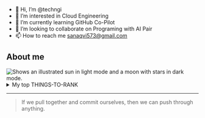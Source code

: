 - 👋 Hi, I’m @techngi
- 👀 I’m interested in Cloud Engineering
- 🌱 I’m currently learning GitHub Co-Pilot
- 💞️ I’m looking to collaborate on Programing with AI Pair
- 📫 How to reach me sanaqvi573@gmail.com

## About me

<!-- TO DO: add more details about me later -->

<picture>
  <source media="(prefers-color-scheme: dark)" srcset="https://user-images.githubusercontent.com/25423296/163456776-7f95b81a-f1ed-45f7-b7ab-8fa810d529fa.png">
  <source media="(prefers-color-scheme: light)" srcset="https://user-images.githubusercontent.com/25423296/163456779-a8556205-d0a5-45e2-ac17-42d089e3c3f8.png">
  <img alt="Shows an illustrated sun in light mode and a moon with stars in dark mode." src="https://user-images.githubusercontent.com/25423296/163456779-a8556205-d0a5-45e2-ac17-42d089e3c3f8.png">
</picture>
<details>
<summary>My top THINGS-TO-RANK</summary>

| Rank | THING-TO-RANK |
|-----:|---------------|
|     1|     Python    |
|     2|     GitHub    |
|     3|     Copilot   |

</details>

---
> If we pull together and commit ourselves, then we can push through anything.
